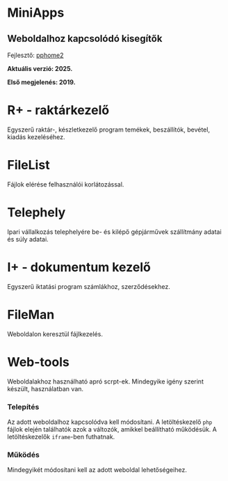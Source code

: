 # MiniApps

## Weboldalhoz kapcsolódó kisegítők

Fejlesztő: [pphome2](https:/github.com/pphome2)

**Aktuális verzió: 2025.**

**Első megjelenés: 2019.**


# R+ - raktárkezelő

Egyszerű raktár-, készletkezelő program temékek, beszállítók, bevétel, kiadás kezeléséhez.

# FileList

Fájlok elérése felhasználói korlátozással.

# Telephely

Ipari vállalkozás telephelyére be- és kilépő gépjárművek szállítmány adatai és
súly adatai.

# I+ - dokumentum kezelő

Egyszerű iktatási program számlákhoz, szerződésekhez.

# FileMan

Weboldalon keresztül fájlkezelés.

# Web-tools

Weboldalakhoz használható apró scrpt-ek. Mindegyike igény szerint készült,
használatban van.


### Telepítés

Az adott weboldalhoz kapcsolódva kell módosítani. A letöltéskezelő `php`
fájlok elején találhatók azok a változók, amikkel beállítható működésük.
A letöltéskezelők `iframe`-ben futhatnak.


### Működés

Mindegyikét módosítani kell az adott weboldal lehetőségeihez.
